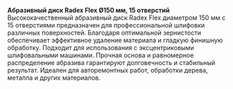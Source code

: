 **Абразивный диск Radex Flex Ø150 мм, 15 отверстий**  
Высококачественный абразивный диск Radex Flex диаметром 150 мм с 15 отверстиями предназначен для профессиональной шлифовки различных поверхностей. Благодаря оптимальной зернистости обеспечивает эффективное удаление материала и гладкую финишную обработку. Подходит для использования с эксцентриковыми шлифовальными машинами. Прочная основа и равномерное распределение абразива гарантируют долговечность и стабильный результат. Идеален для авторемонтных работ, обработки дерева, металла и других материалов.

